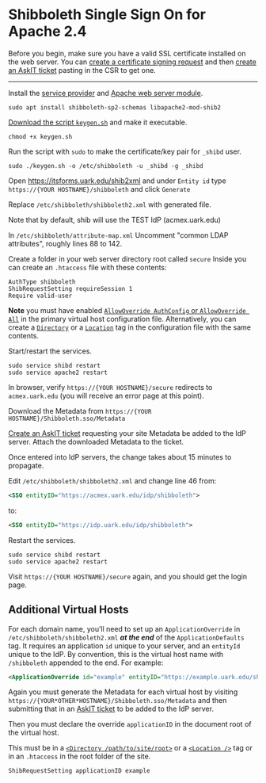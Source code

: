 # Shibboleth Single Sign On for Apache 2.4

Before you begin, make sure you have a valid SSL certificate installed
on the web server. You can [create a certificate signing request][7] and then
[create an AskIT ticket][6] pasting in the CSR to get one.

------------------------------------------------------------------------------

Install the [service provider][1] and [Apache web server module][2].

    sudo apt install shibboleth-sp2-schemas libapache2-mod-shib2

[Download the script `keygen.sh`][8] and make it executable.

    chmod +x keygen.sh

Run the script with `sudo` to make the certificate/key pair for `_shibd` user.

    sudo ./keygen.sh -o /etc/shibboleth -u _shibd -g _shibd

Open https://itsforms.uark.edu/shib2xml and under `Entity id` type
`https://{YOUR HOSTNAME}/shibboleth` and click `Generate`

Replace `/etc/shibboleth/shibboleth2.xml` with generated file.

Note that by default, shib will use the TEST IdP (acmex.uark.edu)

In `/etc/shibboleth/attribute-map.xml` Uncomment "common LDAP attributes",
roughly lines 88 to 142.

Create a folder in your web server directory root called `secure`
Inside you can create an `.htaccess` file with these contents:

    AuthType shibboleth
    ShibRequestSetting requireSession 1
    Require valid-user

**Note** you must have enabled [`AllowOverride AuthConfig` or `AllowOverride All`][3]
in the primary virtual host configuration file. Alternatively, you can create a
[`Directory`][4] or a [`Location`][5] tag in the configuration file with the
same contents.

Start/restart the services.

    sudo service shibd restart
    sudo service apache2 restart

In browser, verify `https://{YOUR HOSTNAME}/secure` redirects to `acmex.uark.edu`
(you will receive an error page at this point).

Download the Metadata from `https://{YOUR HOSTNAME}/Shibboleth.sso/Metadata`

[Create an AskIT ticket][6] requesting your site Metadata be added to the IdP
server. Attach the downloaded Metadata to the ticket.

Once entered into IdP servers, the change takes about 15 minutes to propagate.

Edit `/etc/shibboleth/shibboleth2.xml` and change line 46 from:

```xml
<SSO entityID="https://acmex.uark.edu/idp/shibboleth">
```

to:

```xml
<SSO entityID="https://idp.uark.edu/idp/shibboleth">
```

Restart the services.

    sudo service shibd restart
    sudo service apache2 restart

Visit `https://{YOUR HOSTNAME}/secure` again, and you should get the login page.

## Additional Virtual Hosts

For each domain name, you’ll need to set up an `ApplicationOverride` in
`/etc/shibboleth/shibboleth2.xml` ***at the end*** of the `ApplicationDefaults` tag.
It requires an application `id` unique to your server, and an `entityId` unique
to the IdP. By convention, this is the virtual host name with `/shibboleth`
appended to the end. For example:

```xml
<ApplicationOverride id="example" entityID="https://example.uark.edu/shibboleth"/>
```

Again you must generate the Metadata for each virtual host by visiting
`https://{YOUR*OTHER*HOSTNAME}/Shibboleth.sso/Metadata` and then submitting that
in an [AskIT ticket][6] to be added to the IdP server.

Then you must declare the override `applicationID` in the document root of the
virtual host.

This must be in a [`<Directory /path/to/site/root>`][4] or a [`<Location />`][5]
tag or in an `.htaccess` in the root folder of the site.

    ShibRequestSetting applicationID example

[1]:https://shibboleth.net/products/service-provider.html
[2]:https://wiki.shibboleth.net/confluence/display/SHIB2/NativeSPApacheConfig
[3]:https://httpd.apache.org/docs/current/mod/core.html#allowoverride
[4]:https://httpd.apache.org/docs/current/mod/core.html#directory
[5]:https://httpd.apache.org/docs/current/mod/core.html#location
[6]:https://askit.uark.edu/
[7]:https://github.com/jpuck/openssl.csr.bash
[8]:./keygen.sh
